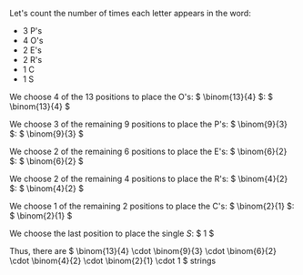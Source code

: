 Let's count the number of times each letter appears in the word:

<ul>
    <li> 3 P's
    <li> 4 O's
    <li> 2 E's
    <li> 2 R's
    <li> 1 C
    <li> 1 S
</ul>

We choose 4 of the 13 positions to place the O's: $ \binom{13}{4} $: $ \binom{13}{4} $

We choose 3 of the remaining 9 positions to place the P's: $ \binom{9}{3} $: $ \binom{9}{3} $

We choose 2 of the remaining 6 positions to place the E's: $ \binom{6}{2} $: $ \binom{6}{2} $

We choose 2 of the remaining 4 positions to place the R's: $ \binom{4}{2} $: $ \binom{4}{2} $

We choose 1 of the remaining 2 positions to place the C's: $ \binom{2}{1} $: $ \binom{2}{1} $

We choose the last position to place the single $S$: $ 1 $

Thus, there are $ \binom{13}{4} \cdot \binom{9}{3} \cdot \binom{6}{2} \cdot \binom{4}{2} \cdot \binom{2}{1} \cdot 1 $ strings

